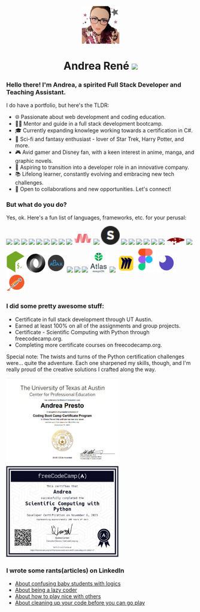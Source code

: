 <div align="center">
    <img src="./src/assets/avatarthumb.png" width="100"/>
    <h1>Andrea Ren&eacute;
    <a href="https://www.linkedin.com/in/andreapresto/"><img src="https://cdn.jsdelivr.net/gh/devicons/devicon/icons/linkedin/linkedin-original.svg" width="25" /></a></h1>
</div>

### Hello there! I'm Andrea, a spirited Full Stack Developer and Teaching Assistant.

I do have a portfolio, but here's the TLDR:

- 🌐 Passionate about web development and coding education.
- 👩‍🏫 Mentor and guide in a full stack development bootcamp.
- 🎓 Currently expanding knowlege working towards a certification in C#.
- 🖖 Sci-fi and fantasy enthusiast - lover of Star Trek, Harry Potter, and more.
- 🎮 Avid gamer and Disney fan, with a keen interest in anime, manga, and graphic novels.
- 🌟 Aspiring to transition into a developer role in an innovative company.
- 📚 Lifelong learner, constantly evolving and embracing new tech challenges.
- 💼 Open to collaborations and new opportunities. Let's connect!

### But what do you do?

Yes, ok. Here's a fun list of languages, frameworks, etc. for your perusal:

<div>
    <img src="https://cdn.jsdelivr.net/gh/devicons/devicon/icons/html5/html5-plain-wordmark.svg" width="50"/>
    <img src="https://cdn.jsdelivr.net/gh/devicons/devicon/icons/javascript/javascript-plain.svg" width="50"/>
    <img src="https://cdn.jsdelivr.net/gh/devicons/devicon/icons/css3/css3-original.svg" width="50"/>    
    <img src="https://cdn.jsdelivr.net/gh/devicons/devicon/icons/python/python-original-wordmark.svg" width="50"/>
    <img src="https://cdn.jsdelivr.net/gh/devicons/devicon/icons/bootstrap/bootstrap-plain-wordmark.svg" width="50" />
    <img src="https://cdn.jsdelivr.net/gh/devicons/devicon/icons/tailwindcss/tailwindcss-plain.svg" width="50"/>
    <img src="https://cdn.jsdelivr.net/gh/devicons/devicon/icons/jquery/jquery-plain-wordmark.svg" width="50"/>
    <img src="https://cdn.jsdelivr.net/gh/devicons/devicon/icons/express/express-original.svg" width="50"/>
    <img src="https://cdn.jsdelivr.net/gh/devicons/devicon/icons/react/react-original-wordmark.svg" width="50"/>
    <img src="src/assets/materialize.png" width="50">
    <img src="https://cdn.jsdelivr.net/gh/devicons/devicon/icons/handlebars/handlebars-original-wordmark.svg" width="50"/>
    <img src ="src/assets/skeleton.png" height="50" />
    <img src="https://cdn.jsdelivr.net/gh/devicons/devicon/icons/git/git-plain-wordmark.svg" width="50"/>
    <img src="https://cdn.jsdelivr.net/gh/devicons/devicon/icons/nodejs/nodejs-original.svg" width="50"/>
    <img src="https://cdn.jsdelivr.net/gh/devicons/devicon/icons/mysql/mysql-plain-wordmark.svg" width="50"/>
    <img src="https://cdn.jsdelivr.net/gh/devicons/devicon/icons/sqlite/sqlite-original.svg" width="50"/>
    <img src="https://cdn.jsdelivr.net/gh/devicons/devicon/icons/sequelize/sequelize-original.svg" width="50"/>
    <img src="https://cdn.jsdelivr.net/gh/devicons/devicon/icons/mongodb/mongodb-original-wordmark.svg" width="50"/>
    <img src="src/assets/mongoose.png" width="50"/>
    <img src="https://cdn.jsdelivr.net/gh/devicons/devicon/icons/graphql/graphql-plain-wordmark.svg"width="50" />
    <img src="src/assets/bash.png" width="50"/>
    <img src="src/assets/json.gif" width="50" />
    <img src="src/assets/ajax.png/" width="50"/>
    <img src="https://cdn.jsdelivr.net/gh/devicons/devicon/icons/gitlab/gitlab-original-wordmark.svg" width="50"/>
    <img src="https://cdn.jsdelivr.net/gh/devicons/devicon/icons/github/github-original.svg" width="50"/>
    <img src="https://cdn.jsdelivr.net/gh/devicons/devicon/icons/heroku/heroku-plain-wordmark.svg" width="50"/>
    <img src="src/assets/atlas.png" width="50" />
    <img src="https://cdn.jsdelivr.net/gh/devicons/devicon/icons/vscode/vscode-original.svg" width="50"/>
    <img src="src/assets/miro.png" width="50" />
    <img src="src/assets/figma.png" width="50">
    <img src="src/assets/insomnia.png" width="50">
    <img src="src/assets/postman.png" width="50">    
</div>

### I did some pretty awesome stuff:

- Certificate in full stack development through UT Austin.
- Earned at least 100% on all of the assignments and group projects.
- Certificate - Scientific Computing with Python through freecodecamp.org.
- Completing more certificate courses on freecodecamp.org. 

Special note: 
The twists and turns of the Python certification challenges were... quite the adventure. Each one sharpened my skills, though, and I'm really proud of the creative solutions I crafted along the way.

<div>
    <img src="src/assets/UTCert.png" width="300" />
    <img src="src/assets/pythoncert.png" width="300" />
</div>

### I wrote some rants(articles) on LinkedIn

- [About confusing baby students with logics](https://www.linkedin.com/pulse/teaching-conditional-statements-real-challengeits-what-andrea-presto/)
- [About being a lazy coder](https://www.linkedin.com/pulse/im-lazy-i-know-confessions-from-flexbox-nester-andrea-presto/)
- [About how to play nice with others](https://www.linkedin.com/pulse/i-dont-get-git-why-you-yelling-me-version-control-andrea-presto/)
- [About cleaning up your code before you  can go play](https://www.linkedin.com/pulse/dry-code-what-i-mean-clean-clear-concise-andrea-presto/)